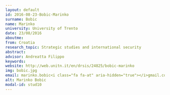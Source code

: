 ```yaml
---
layout: default 
id: 2016-08-23-Bobic-Marinko
surname: Bobic
name: Marinko
university: University of Trento
date: 23/08/2016
aboutme: 
from: Croatia
research_topic: Strategic studies and international security
abstract: 
advisor: Andreatta Filippo
keywords: 
website: http://web.unitn.it/en/drsis/24825/bobic-marinko
img: bobic.jpg
email: marinko.bobic<i class="fa fa-at" aria-hidden="true"></i>gmail.com
alt: Marinko Bobic
modal-id: stud10
---
```

